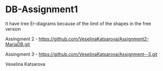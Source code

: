 # DB-Assignment1

It have tree Er-diagrams because of the limit of the shapes in the free version

Assingment 2 - https://github.com/VeselinaKatsarova/Assignment2-MariaDB.git

Assingment 3 - https://github.com/VeselinaKatsarova/Assignment--3.git

Veselina Katsarova
